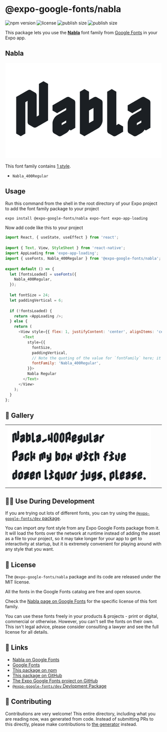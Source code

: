 # @expo-google-fonts/nabla

![npm version](https://flat.badgen.net/npm/v/@expo-google-fonts/nabla)
![license](https://flat.badgen.net/github/license/expo/google-fonts)
![publish size](https://flat.badgen.net/packagephobia/install/@expo-google-fonts/nabla)
![publish size](https://flat.badgen.net/packagephobia/publish/@expo-google-fonts/nabla)

This package lets you use the [**Nabla**](https://fonts.google.com/specimen/Nabla) font family from [Google Fonts](https://fonts.google.com/) in your Expo app.

## Nabla

![Nabla](./font-family.png)

This font family contains [1 style](#-gallery).

- `Nabla_400Regular`

## Usage

Run this command from the shell in the root directory of your Expo project to add the font family package to your project
```sh
expo install @expo-google-fonts/nabla expo-font expo-app-loading
```

Now add code like this to your project
```js
import React, { useState, useEffect } from 'react';

import { Text, View, StyleSheet } from 'react-native';
import AppLoading from 'expo-app-loading';
import { useFonts, Nabla_400Regular } from '@expo-google-fonts/nabla';

export default () => {
  let [fontsLoaded] = useFonts({
    Nabla_400Regular,
  });

  let fontSize = 24;
  let paddingVertical = 6;

  if (!fontsLoaded) {
    return <AppLoading />;
  } else {
    return (
      <View style={{ flex: 1, justifyContent: 'center', alignItems: 'center' }}>
        <Text
          style={{
            fontSize,
            paddingVertical,
            // Note the quoting of the value for `fontFamily` here; it expects a string!
            fontFamily: 'Nabla_400Regular',
          }}>
          Nabla Regular
        </Text>
      </View>
    );
  }
};

```

## 🔡 Gallery


||||
|-|-|-|
|![Nabla_400Regular](./Nabla_400Regular.ttf.png)||||


## 👩‍💻 Use During Development

If you are trying out lots of different fonts, you can try using the [`@expo-google-fonts/dev` package](https://github.com/expo/google-fonts/tree/master/font-packages/dev#readme).

You can import *any* font style from any Expo Google Fonts package from it. It will load the fonts
over the network at runtime instead of adding the asset as a file to your project, so it may take longer
for your app to get to interactivity at startup, but it is extremely convenient
for playing around with any style that you want.

## 📖 License

The `@expo-google-fonts/nabla` package and its code are released under the MIT license.

All the fonts in the Google Fonts catalog are free and open source.

Check the [Nabla page on Google Fonts](https://fonts.google.com/specimen/Nabla) for the specific license of this font family.

You can use these fonts freely in your products & projects - print or digital, commercial or otherwise. However, you can't sell the fonts on their own. This isn't legal advice, please consider consulting a lawyer and see the full license for all details.

## 🔗 Links

- [Nabla on Google Fonts](https://fonts.google.com/specimen/Nabla)
- [Google Fonts](https://fonts.google.com/)
- [This package on npm](https://www.npmjs.com/package/@expo-google-fonts/nabla)
- [This package on GitHub](https://github.com/expo/google-fonts/tree/master/font-packages/nabla)
- [The Expo Google Fonts project on GitHub](https://github.com/expo/google-fonts)
- [`@expo-google-fonts/dev` Devlopment Package](https://github.com/expo/google-fonts/tree/master/font-packages/dev)

## 🤝 Contributing

Contributions are very welcome! This entire directory, including what you are reading now, was generated from code. Instead of submitting PRs to this directly, please make contributions to [the generator](https://github.com/expo/google-fonts/tree/master/packages/generator) instead.
